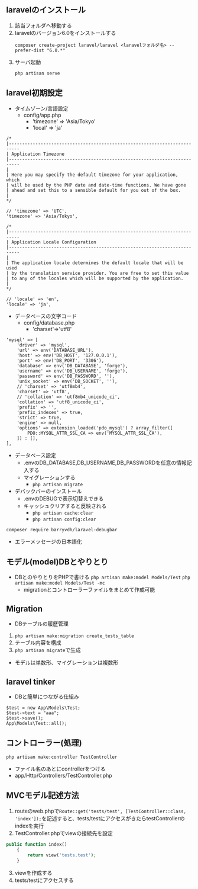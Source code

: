 ## laravelのインストール
1. 該当フォルダへ移動する
2. laravelのバージョン6.0をインストールする
    ```
    composer create-project laravel/laravel <laravelフォルダ名> --prefer-dist "6.0.*"
    ```
3. サーバ起動
    ```
    php artisan serve
    ```

## laravel初期設定
- タイムゾーン/言語設定
    - config/app.php
        - 'timezone' => 'Asia/Tokyo'
        - 'local' => 'ja'
```
/*
|--------------------------------------------------------------------------
| Application Timezone
|--------------------------------------------------------------------------
|
| Here you may specify the default timezone for your application, which
| will be used by the PHP date and date-time functions. We have gone
| ahead and set this to a sensible default for you out of the box.
|
*/

// 'timezone' => 'UTC',
'timezone' => 'Asia/Tokyo',

/*
|--------------------------------------------------------------------------
| Application Locale Configuration
|--------------------------------------------------------------------------
|
| The application locale determines the default locale that will be used
| by the translation service provider. You are free to set this value
| to any of the locales which will be supported by the application.
|
*/

// 'locale' => 'en',
'locale' => 'ja',
```
- データベースの文字コード
    - config/database.php
        - 'charset'=>'utf8'
```
'mysql' => [
    'driver' => 'mysql',
    'url' => env('DATABASE_URL'),
    'host' => env('DB_HOST', '127.0.0.1'),
    'port' => env('DB_PORT', '3306'),
    'database' => env('DB_DATABASE', 'forge'),
    'username' => env('DB_USERNAME', 'forge'),
    'password' => env('DB_PASSWORD', ''),
    'unix_socket' => env('DB_SOCKET', ''),
    // 'charset' => 'utf8mb4',
    'charset' => 'utf8',
    // 'collation' => 'utf8mb4_unicode_ci',
    'collation' => 'utf8_unicode_ci',
    'prefix' => '',
    'prefix_indexes' => true,
    'strict' => true,
    'engine' => null,
    'options' => extension_loaded('pdo_mysql') ? array_filter([
        PDO::MYSQL_ATTR_SSL_CA => env('MYSQL_ATTR_SSL_CA'),
    ]) : [],
],
```
- データベース設定
    - .envのDB_DATABASE,DB_USERNAME,DB_PASSWORDを任意の情報記入する
    - マイグレーションする
        - `php artisan migrate`
- デバックバーのインストール
    - .envのDEBUGで表示切替えできる
    - キャッシュクリアすると反映される
        - `php artisan cache:clear`
        - `php artisan config:clear`
```
composer require barryvdh/laravel-debugbar
```
- エラーメッセージの日本語化

## モデル(model)DBとやりとり
- DBとのやりとりをPHPで書ける
`php artisan make:model Models/Test`
`php artisan make:model Models/Test -mc`
    - migrationとコントローラーファイルをまとめて作成可能

## Migration
- DBテーブルの履歴管理
1. `php artisan make:migration create_tests_table`
2. テーブル内容を構成
3. `php artisan migrate`で生成
- モデルは単数形、マイグレーションは複数形

## laravel tinker
- DBと簡単につながる仕組み
```php:php artisan tinker
$test = new App\Models\Test;
$test->text = "aaa";
$test->save();
App\Models\Test::all();
```

## コントローラー(処理)
`php artisan make:controller TestController`
- ファイル名のあとにcontrollerをつける
- app/Http/Controllers/TestController.php

## MVCモデル記述方法
1. routeのweb.phpで`Route::get('tests/test', [TestController::class, 'index']);`を記述すると、tests/testにアクセスがきたらtestControllerのindexを実行
2. TestController.phpでviewの接続先を設定
```php
public function index()
    {
        return view('tests.test');
    }
```
3. viewを作成する
4. tests/testにアクセスする